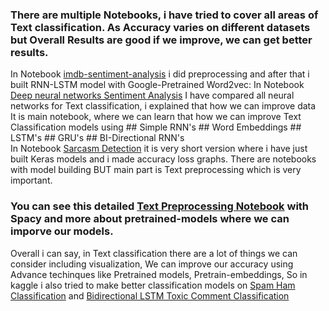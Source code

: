 ### There are multiple Notebooks, i have tried to cover all areas of Text classification. As Accuracy varies on different datasets but Overall Results are good if we improve, we can get better results. <br>

In Notebook [imdb-sentiment-analysis](https://github.com/rehanraza44/Text-Classification-using-Deep-learning-and-Embeddings-/blob/main/imdb-sentiment-analysis.ipynb) i did preprocessing and after that i built RNN-LSTM model with Google-Pretrained Word2vec: 
In Notebook [Deep neural networks Sentiment Analysis](https://github.com/rehanraza44/Text-Classification-using-Deep-learning-and-Embeddings-/blob/main/Deep%20neural%20networks%20Sentiment%20Analysis.ipynb) I have compared all neural networks for Text classification, i explained that how we can improve data<br>
It is main notebook, where we can learn that how we can improve Text Classification models using ## Simple RNN's ## Word Embeddings ## LSTM's ## GRU's ## BI-Directional RNN's <br>
In Notebook [Sarcasm Detection](https://github.com/rehanraza44/Text-Classification-using-Deep-learning-and-Embeddings-/blob/main/Sarcasm%20Detection.ipynb) it is very short version where i have just built Keras models and i made accuracy loss graphs.
There are notebooks with model building BUT main part is Text preprocessing which is very important. <br>
### You can see this detailed [Text Preprocessing Notebook](https://github.com/rehanraza44/Twitter-Text-Sentiment-Analysis-) with Spacy and more about pretrained-models where we can imporve our models.

Overall i can say, in Text classification there are a lot of things we can consider including visualization, We can improve our accuracy using Advance techinques like Pretrained models, Pretrain-embeddings, So in kaggle i also tried to make better classification models on [Spam Ham Classification](https://www.kaggle.com/muhammadrehan444/spam-ham-classification-98) and [Bidirectional LSTM Toxic Comment Classification](https://www.kaggle.com/muhammadrehan444/bidirectional-lstm-toxic-comment-classification)


